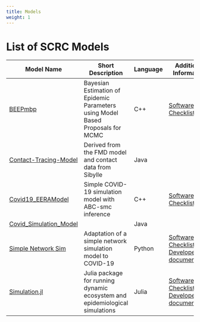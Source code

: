 ```yaml
---
title: Models
weight: 1
---
```


# List of SCRC Models

| Model Name | Short Description | Language | Additional Information |
| - | - | - | - |
| [BEEPmbp](https://github.com/ScottishCovidResponse/BEEPmbp) | Bayesian Estimation of Epidemic Parameters using Model Based Proposals for MCMC | C++ | [Software Checklist](https://github.com/ScottishCovidResponse/BEEPmbp/blob/dev/SoftwareChecklist.md) |
| [Contact-Tracing-Model](https://github.com/ScottishCovidResponse/Contact-Tracing-Model) | Derived from the FMD model and contact data from Sibylle | Java | |
| [Covid19_EERAModel](https://github.com/ScottishCovidResponse/Covid19_EERAModel) | Simple COVID-19 simulation model with ABC-smc inference | C++ | [Software Checklist](https://github.com/ScottishCovidResponse/Covid19_EERAModel/blob/dev/SoftwareChecklist.md) |
| [Covid_Simulation_Model](https://github.com/ScottishCovidResponse/Covid_Simulation_Model) | | Java | |
| [Simple Network Sim](https://github.com/ScottishCovidResponse/simple_network_sim) | Adaptation of a simple network simulation model to COVID-19 | Python | [Software Checklist](https://github.com/ScottishCovidResponse/simple_network_sim/blob/master/software_checklist.md), [Developer documentation](https://simple-network-sim.readthedocs.io/en/latest/?badge=latest) |
| [Simulation.jl](https://github.com/ScottishCovidResponse/Simulation.jl) | Julia package for running dynamic ecosystem and epidemiological simulations | Julia | [Software Checklist](https://github.com/ScottishCovidResponse/Simulation.jl/blob/dev/SCRC_Software_Checklist.md), [Developer documenation](https://scottishcovidresponse.github.io/Simulation.jl/dev/) |
